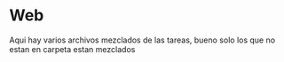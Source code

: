 Web
===
Aqui hay varios archivos mezclados de las tareas, bueno solo los que no estan en carpeta estan mezclados

